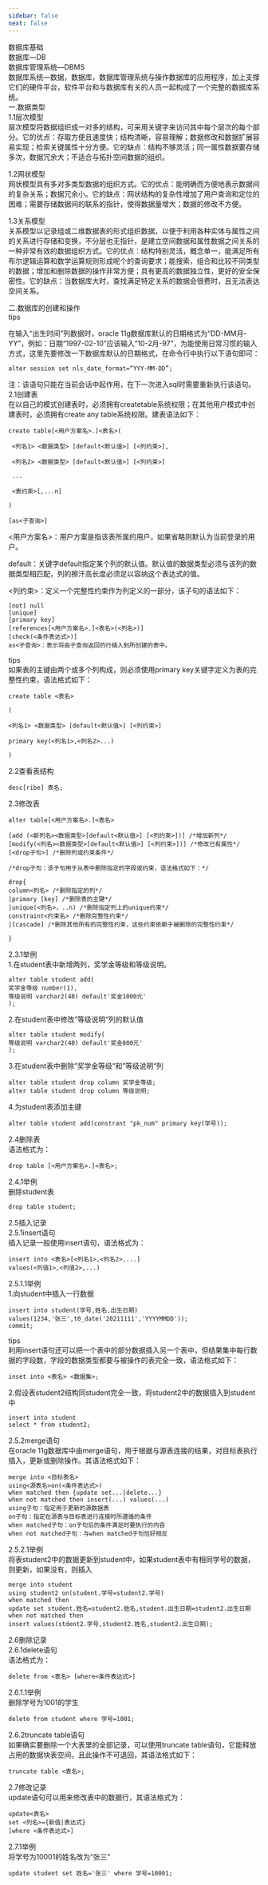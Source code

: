 ```yaml
---
sidebar: false
next: false
---
```

<BlogInfo/>






数据库基础  
数据库—DB  
数据库管理系统—DBMS  
数据库系统—数据，数据库，数据库管理系统与操作数据库的应用程序，加上支撑它们的硬件平台，软件平台和与数据库有关的人员一起构成了一个完整的数据库系统。  
一.数据类型  
1.1层次模型  
层次模型将数据组织成一对多的结构，可采用关键字来访问其中每个层次的每个部分。它的优点：存取方便且速度快；结构清晰，容易理解；数据修改和数据扩展容易实现；检索关键属性十分方便。它的缺点：结构不够灵活；同一属性数据要存储多次，数据冗余大；不适合与拓扑空间数据的组织。  
  
1.2网状模型  
网状模型具有多对多类型数据的组织方式。它的优点：能明确而方便地表示数据间的复杂关系；数据冗余小。它的缺点：网状结构的复杂性增加了用户查询和定位的困难；需要存储数据间的联系的指针，使得数据量增大；数据的修改不方便。  
  
1.3关系模型  
关系模型以记录组或二维数据表的形式组织数据，以便于利用各种实体与属性之间的关系进行存储和变换，不分层也无指针，是建立空间数据和属性数据之间关系的一种非常有效的数据组织方式。它的优点：结构特别灵活，概念单一，能满足所有布尔逻辑运算和数学运算规则形成呢个的查询要求；能搜索，组合和比较不同类型的数据；增加和删除数据的操作非常方便；具有更高的数据独立性，更好的安全保密性。它的缺点：当数据库大时，查找满足特定关系的数据会很费时，且无法表达空间关系。  
  
二.数据库的创建和操作  
tips  
  
在输入“出生时间”列数据时，oracle 11g数据库默认的日期格式为“DD-MM月-YY”，例如：日期“1997-02-10”应该输入“10-2月-97”，为能使用日常习惯的输入方式，这里先要修改一下数据库默认的日期格式，在命令行中执行以下语句即可：  
  
```oracle
alter session set nls_date_format=“YYY-MM-DD”;  
```
  
注：该语句只能在当前会话中起作用，在下一次进入sql时需要重新执行该语句。  
2.1创建表  
在以自己的模式创建表时，必须拥有createtable系统权限；在其他用户模式中创建表时，必须拥有create any table系统权限。建表语法如下：  
  
```oracle
create table[<用户方案名>.]<表名>(  
  
​ <列名1> <数据类型> [default<默认值>] [<列约束>],  
  
​ <列名2> <数据类型> [default<默认值>] [<列约束>]  
  
​ ...  
  
​ <表约束>[,...n]  
  
)  
  
[as<子查询>]  
```

<用户方案名>：用户方案是指该表所属的用户，如果省略则默认为当前登录的用户。  
  
default：关键字default指定某个列的默认值。默认值的数据类型必须与该列的数据类型相匹配，列的擦汗高长度必须足以容纳这个表达式的值。  
  
<列约束>：定义一个完整性约束作为列定义的一部分，该子句的语法如下：  
  
```oracle
[not] null  
[unique]  
[primary key]  
[references[<用户方案名>.]<表名>(<列名>)]  
[check(<条件表达式>)]  
as<子查询>：表示将由子查询返回的行插入到所创建的表中。  
```

tips  
如果表的主键由两个或多个列构成，则必须使用primary key关键字定义为表的完整性约束，语法格式如下：  

```oracle
create table <表名>  
  
(  
  
<列名1> <数据类型> [default<默认值>] [<列约束>]  
  
primary key(<列名1>,<列名2>...)  
  
)  
```  

2.2查看表结构  
```oracle
desc[ribe] 表名;  

```
  
2.3修改表  
```oracle
alter table[<用户方案名>.]<表名>  
  
[add (<新列名><数据类型>[default<默认值>] [<列约束>])] /*增加新列*/  
[modify(<列名><数据类型>[default<默认值>] [<列约束>])] /*修改已有属性*/  
[<drop子句>] /*删除列或约束条件*/  
  
/*drop子句：该子句用于从表中删除指定的字段或约束，语法格式如下：*/  
  
drop{  
column<列名> /*删除指定的列*/  
|primary [key] /*删除表的主键*/  
|unique(<列名>，..n) /*删除指定列上的unique约束*/  
constraint<约束名> /*删除完整性约束*/  
|[cascade] /*删除其他所有的完整性约束，这些约束依赖于被删除的完整性约束*/  
  
}
```  

2.3.1举例  
1.在student表中新增两列，奖学金等级和等级说明。  
  
```oracle
alter table student add(  
奖学金等级 number(1),  
等级说明 varchar2(40) default'奖金1000元'  
);  
```
2.在student表中修改”等级说明“列的默认值  
  
```oracle
alter table student modify(  
等级说明 varchar2(40) default'奖金800元'  
); 
``` 
3.在student表中删除”奖学金等级“和”等级说明“列  
  
```oracle
alter table student drop column 奖学金等级;  
alter table student drop column 等级说明; 
``` 
4.为student表添加主键  
```oracle
alter table student add(constrant "pk_num" primary key(学号));  

```
  
2.4删除表  
语法格式为：  
```oracle
drop table [<用户方案名>.]<表名>;  
```
  
2.4.1举例  
删除student表  
```oracle
drop table student;  
```  

2.5插入记录  
2.5.1insert语句  
插入记录一般使用insert语句，语法格式为：  
  
```oracle
insert into <表名>[<列名1>,<列名2>,...]  
values(<列值1>,<列值2>,...)  
```
2.5.1.1举例  
1.向student中插入一行数据  
```oracle
insert into student(学号,姓名,出生日期)
values(1234,'张三',t0_date('20211111','YYYYMMDD'));  
commit;  
```
tips  
利用insert语句还可以把一个表中的部分数据插入另一个表中，但结果集中每行数据的字段数，字段的数据类型都要与被操作的表完全一致，语法格式如下：  
  
  
```oracle
inset into <表名> <数据集>;  
```  
2.假设表student2结构同student完全一致，将student2中的数据插入到student中  
  
```oracle
insert into student  
select * from student2;
```  
2.5.2merge语句  
在oracle 11g数据库中由merge语句，用于根据与源表连接的结果，对目标表执行插入，更新或删除操作。其语法格式如下：  
  
```oracle
merge into <目标表名>  
using<源表名>on(<条件表达式>)  
when matched then {update set...|delete...}  
when not matched then insert(...) values(...)  
using子句：指定用于更新的源数据表  
on子句：指定在源表与目标表进行连接时所遵循的条件  
when matched子句：on子句后的条件满足时要执行的内容  
when not matched子句：与when matched子句恰好相反
```  

2.5.2.1举例  
将表student2中的数据更新到student中，如果student表中有相同学号的数据，则更新，如果没有，则插入  
```oracle
merge into student  
using student2 on(student.学号=student2.学号)  
when matched then  
update set student.姓名=student2.姓名,student.出生日期=student2.出生日期  
when not matched then  
insert values(stdent2.学号,student2.姓名,student2.出生日期);  
```

2.6删除记录  
2.6.1delete语句  
语法格式为：  
```oracle
delete from <表名> [where<条件表达式>]  
```
  
2.6.1.1举例  
删除学号为1001的学生  
```oracle
delete from student where 学号=1001;  
```
  
2.6.2truncate table语句  
如果确实要删除一个大表里的全部记录，可以使用truncate table语句，它能释放占用的数据块表空间，且此操作不可退回，其语法格式如下：  
```oracle
truncate table <表名>;  
```
  
2.7修改记录  
update语句可以用来修改表中的数据行，其语法格式为：  
```oracle
update<表名>  
set <列名>={新值|表达式}  
[where <条件表达式>]  
```  

2.7.1举例  
将学号为10001的姓名改为“张三”  
  
```oracle
update student set 姓名='张三' where 学号=10001;  
```







<ActionBox />
        
<style>#top-box {margin-top:0.5rem!important;}</style>